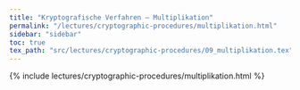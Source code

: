```yaml
---
title: "Kryptografische Verfahren – Multiplikation"
permalink: "/lectures/cryptographic-procedures/multiplikation.html"
sidebar: "sidebar"
toc: true
tex_path: "src/lectures/cryptographic-procedures/09_multiplikation.tex"
---
```


{% include lectures/cryptographic-procedures/multiplikation.html %}